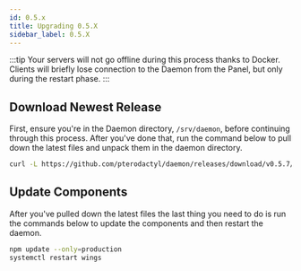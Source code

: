 ```yaml
---
id: 0.5.x
title: Upgrading 0.5.X
sidebar_label: 0.5.X
---
```


:::tip
Your servers will not go offline during this process thanks to Docker. Clients will briefly lose connection
to the Daemon from the Panel, but only during the restart phase.
:::

## Download Newest Release

First, ensure you're in the Daemon directory, `/srv/daemon`, before continuing through this process. After you've done
that, run the command below to pull down the latest files and unpack them in the daemon directory.

```bash
curl -L https://github.com/pterodactyl/daemon/releases/download/v0.5.7/daemon.tar.gz | tar --strip-components=1 -xzv
```

## Update Components

After you've pulled down the latest files the last thing you need to do is run the commands below to update the
components and then restart the daemon.

```bash
npm update --only=production
systemctl restart wings
```

